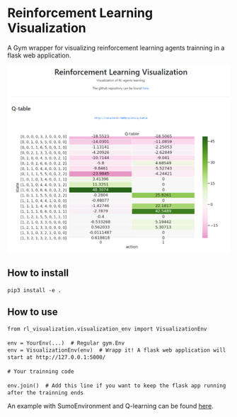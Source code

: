 # Reinforcement Learning Visualization

A Gym wrapper for visualizing reinforcement learning agents trainning in a flask web application.

![alt text](https://github.com/LucasAlegre/rl-visualization/blob/master/test/app.png)

## How to install
```
pip3 install -e .
```

## How to use

```
from rl_visualization.visualization_env import VisualizationEnv

env = YourEnv(...)  # Regular gym.Env
env = VisualizationEnv(env)  # Wrapp it! A flask web application will start at http://127.0.0.1:5000/

# Your trainning code

env.join()  # Add this line if you want to keep the flask app running after the trainning ends
```

An example with SumoEnvironment and Q-learning can be found [here](https://github.com/LucasAlegre/rl-visualization/blob/master/test/test.py).